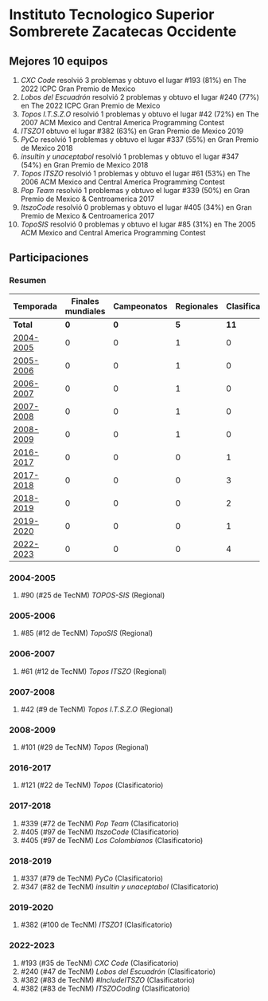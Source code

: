 ---
---

# Instituto Tecnologico Superior Sombrerete Zacatecas Occidente

## Mejores 10 equipos

1. _CXC Code_ resolvió 3 problemas y obtuvo el lugar #193 (81%) en The 2022 ICPC Gran Premio de Mexico
1. _Lobos del Escuadrón_ resolvió 2 problemas y obtuvo el lugar #240 (77%) en The 2022 ICPC Gran Premio de Mexico
1. _Topos I.T.S.Z.O_ resolvió 1 problemas y obtuvo el lugar #42 (72%) en The 2007 ACM Mexico and Central America Programming Contest
1. _ITSZO1_ obtuvo el lugar #382 (63%) en Gran Premio de Mexico 2019
1. _PyCo_ resolvió 1 problemas y obtuvo el lugar #337 (55%) en Gran Premio de Mexico 2018
1. _insultin y unaceptabol_ resolvió 1 problemas y obtuvo el lugar #347 (54%) en Gran Premio de Mexico 2018
1. _Topos ITSZO_ resolvió 1 problemas y obtuvo el lugar #61 (53%) en The 2006 ACM Mexico and Central America Programming Contest
1. _Pop Team_ resolvió 1 problemas y obtuvo el lugar #339 (50%) en Gran Premio de Mexico & Centroamerica 2017
1. _ItszoCode_ resolvió 0 problemas y obtuvo el lugar #405 (34%) en Gran Premio de Mexico & Centroamerica 2017
1. _TopoSIS_ resolvió 0 problemas y obtuvo el lugar #85 (31%) en The 2005 ACM Mexico and Central America Programming Contest

## Participaciones

### Resumen

| Temporada | Finales mundiales | Campeonatos | Regionales | Clasificatorios | Equipos |
| --- | --- | --- | --- | --- | --- |
| **Total** | **0** | **0** | **5** | **11** | **16** |
| [2004-2005](#2004-2005) | 0 | 0 | 1 | 0 | 1 |
| [2005-2006](#2005-2006) | 0 | 0 | 1 | 0 | 1 |
| [2006-2007](#2006-2007) | 0 | 0 | 1 | 0 | 1 |
| [2007-2008](#2007-2008) | 0 | 0 | 1 | 0 | 1 |
| [2008-2009](#2008-2009) | 0 | 0 | 1 | 0 | 1 |
| [2016-2017](#2016-2017) | 0 | 0 | 0 | 1 | 1 |
| [2017-2018](#2017-2018) | 0 | 0 | 0 | 3 | 3 |
| [2018-2019](#2018-2019) | 0 | 0 | 0 | 2 | 2 |
| [2019-2020](#2019-2020) | 0 | 0 | 0 | 1 | 1 |
| [2022-2023](#2022-2023) | 0 | 0 | 0 | 4 | 4 |

### 2004-2005

1. #90 (#25 de TecNM) _TOPOS-SIS_ (Regional)

### 2005-2006

1. #85 (#12 de TecNM) _TopoSIS_ (Regional)

### 2006-2007

1. #61 (#12 de TecNM) _Topos ITSZO_ (Regional)

### 2007-2008

1. #42 (#9 de TecNM) _Topos I.T.S.Z.O_ (Regional)

### 2008-2009

1. #101 (#29 de TecNM) _Topos_ (Regional)

### 2016-2017

1. #121 (#22 de TecNM) _Topos_ (Clasificatorio)

### 2017-2018

1. #339 (#72 de TecNM) _Pop Team_ (Clasificatorio)
1. #405 (#97 de TecNM) _ItszoCode_ (Clasificatorio)
1. #405 (#97 de TecNM) _Los Colombianos_ (Clasificatorio)

### 2018-2019

1. #337 (#79 de TecNM) _PyCo_ (Clasificatorio)
1. #347 (#82 de TecNM) _insultin y unaceptabol_ (Clasificatorio)

### 2019-2020

1. #382 (#100 de TecNM) _ITSZO1_ (Clasificatorio)

### 2022-2023

1. #193 (#35 de TecNM) _CXC Code_ (Clasificatorio)
1. #240 (#47 de TecNM) _Lobos del Escuadrón_ (Clasificatorio)
1. #382 (#83 de TecNM) _#IncludeITSZO_ (Clasificatorio)
1. #382 (#83 de TecNM) _ITSZOCoding_ (Clasificatorio)



